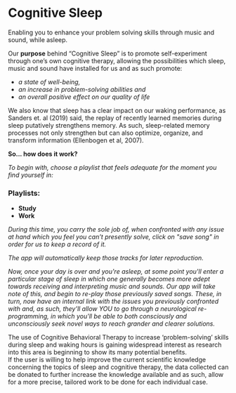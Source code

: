# Cognitive Sleep


Enabling you to enhance your problem solving skills through music and sound, while asleep.

Our **purpose** behind “Cognitive Sleep” is to promote self-experiment through one’s own cognitive therapy, allowing the possibilities which sleep, music and sound have installed for us and as such promote:
- _a state of well-being,_
- _an increase in problem-solving abilities and_
- _an overall positive effect on our quality of life_ 

We also know that sleep has a clear impact on our waking performance, as Sanders et. al (2019) said, the replay of recently learned memories during sleep putatively strengthens memory. As such, sleep-related memory processes not only strengthen but can also optimize, organize, and transform information (Ellenbogen et al, 2007). 

**So... how does it work?**

_To begin with, choose a playlist that feels adequate for the moment you find yourself in:_

### Playlists:

- **Study**
- **Work**

_During this time, you carry the sole job of, when confronted with any issue at hand which you feel you can’t presently solve, click on "save song" in order for us to keep a record of it._ 

_The app will automatically keep those tracks for later reproduction._

_Now, once your day is over and you're asleep, at some point you'll enter a particular stage of sleep in which one generally becomes more adept towards receiving and interpreting music and sounds.
Our app will take note of this, and begin to re-play those previously saved songs. 
These, in turn, now have an internal link with the issues you previously confronted with and, as such, they'll allow YOU to go through a neurological re-programming, in which you'll be able to both consciously and unconsciously seek novel ways to reach grander and clearer solutions._


The use of Cognitive Behavioral Therapy to increase ‘problem-solving’ skills during sleep and waking hours is gaining widespread interest as research into this area is beginning to show its many potential benefits.  
If the user is willing to help improve the current scientific knowledge concerning the topics of sleep and cognitive therapy, the data collected can be donated to further increase the knowledge available and as such, allow for a more precise, tailored work to be done for each individual case.  
